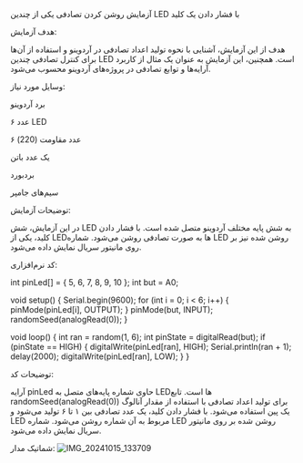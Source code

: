 
آزمایش روشن کردن تصادفی یکی از چندین LED با فشار دادن یک کلید

هدف آزمایش:

هدف از این آزمایش، آشنایی با نحوه تولید اعداد تصادفی در آردوینو و استفاده از آن‌ها برای کنترل تصادفی چندین LED است. همچنین، این آزمایش به عنوان یک مثال از کاربرد آرایه‌ها و توابع تصادفی در پروژه‌های آردوینو محسوب می‌شود.

وسایل مورد نیاز:

برد آردوینو

۶ عدد LED

۶ عدد مقاومت (220)

یک عدد باتن

بردبورد

سیم‌های جامپر

توضیحات آزمایش:

در این آزمایش، شش LED به شش پایه مختلف آردوینو متصل شده است. با فشار دادن کلید، یکی از LEDها به صورت تصادفی روشن می‌شود. شماره LED روشن شده نیز بر روی مانیتور سریال نمایش داده می‌شود.

کد نرم‌افزاری:


int pinLed[] = { 5, 6, 7, 8, 9, 10 };
int but = A0;

void setup() {
  Serial.begin(9600);
  for (int i = 0; i < 6; i++) {
    pinMode(pinLed[i], OUTPUT);
  }
  pinMode(but, INPUT);
  randomSeed(analogRead(0));
}

void loop() {
  int ran = random(1, 6);
  int pinState = digitalRead(but);
  if (pinState == HIGH) {
    digitalWrite(pinLed[ran], HIGH);
    Serial.println(ran + 1);
    delay(2000);
    digitalWrite(pinLed[ran], LOW);
  }
}

توضیحات کد:

آرایه pinLed حاوی شماره پایه‌های متصل به LEDها است.
تابع randomSeed(analogRead(0)) برای تولید اعداد تصادفی با استفاده از مقدار آنالوگ یک پین استفاده می‌شود.
با فشار دادن کلید، یک عدد تصادفی بین ۱ تا ۶ تولید می‌شود و LED مربوط به آن شماره روشن می‌شود.
شماره LED روشن شده بر روی مانیتور سریال نمایش داده می‌شود.

شماتیک مدار:
![IMG_20241015_133709](https://github.com/user-attachments/assets/0c542cb5-ec71-43ab-960a-d35ba9eb2a4a)


